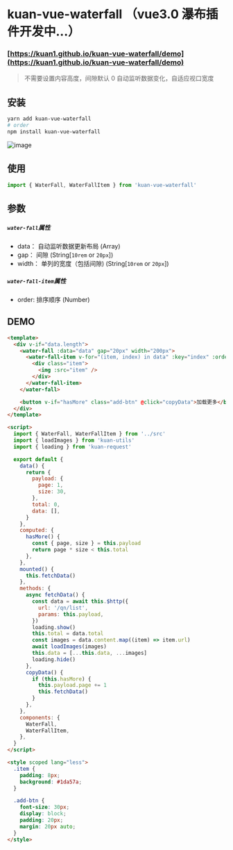 # kuan-vue-waterfall （vue3.0 瀑布插件开发中...）

### [https://kuan1.github.io/kuan-vue-waterfall/demo](https://kuan1.github.io/kuan-vue-waterfall/demo)

> 不需要设置内容高度，间隙默认 0
> 自动监听数据变化，自适应视口宽度

## 安装

```bash
yarn add kuan-vue-waterfall
# order
npm install kuan-vue-waterfall
```

![image](http://pic.luzhongkuan.cn/1532051693115.png?a=1)

## 使用

```javascript
import { WaterFall, WaterFallItem } from 'kuan-vue-waterfall'
```

## 参数

##### `water-fall`属性

- data： 自动监听数据更新布局 (Array)
- gap： 间隙 (String[`10rem` or `20px`])
- width： 单列的宽度（包括间隙) (String[`10rem` or `20px`])

##### `water-fall-item`属性

- order: 排序顺序 (Number)

## DEMO

```html
<template>
  <div v-if="data.length">
    <water-fall :data="data" gap="20px" width="200px">
      <water-fall-item v-for="(item, index) in data" :key="index" :order="index">
        <div class="item">
          <img :src="item" />
        </div>
      </water-fall-item>
    </water-fall>

    <button v-if="hasMore" class="add-btn" @click="copyData">加载更多</button>
  </div>
</template>

<script>
  import { WaterFall, WaterFallItem } from '../src'
  import { loadImages } from 'kuan-utils'
  import { loading } from 'kuan-request'

  export default {
    data() {
      return {
        payload: {
          page: 1,
          size: 30,
        },
        total: 0,
        data: [],
      }
    },
    computed: {
      hasMore() {
        const { page, size } = this.payload
        return page * size < this.total
      },
    },
    mounted() {
      this.fetchData()
    },
    methods: {
      async fetchData() {
        const data = await this.$http({
          url: '/qn/list',
          params: this.payload,
        })
        loading.show()
        this.total = data.total
        const images = data.content.map((item) => item.url)
        await loadImages(images)
        this.data = [...this.data, ...images]
        loading.hide()
      },
      copyData() {
        if (this.hasMore) {
          this.payload.page += 1
          this.fetchData()
        }
      },
    },
    components: {
      WaterFall,
      WaterFallItem,
    },
  }
</script>

<style scoped lang="less">
  .item {
    padding: 8px;
    background: #1da57a;
  }

  .add-btn {
    font-size: 30px;
    display: block;
    padding: 20px;
    margin: 20px auto;
  }
</style>
```
